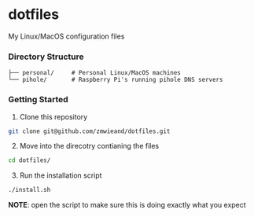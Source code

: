 # dotfiles
My Linux/MacOS configuration files

### Directory Structure
```
├── personal/     # Personal Linux/MacOS machines
└── pihole/       # Raspberry Pi's running pihole DNS servers
```

### Getting Started
1. Clone this repository
```bash
git clone git@github.com/zmwieand/dotfiles.git
```

2. Move into the direcotry contianing the files
```bash
cd dotfiles/
```

3. Run the installation script
```bash
./install.sh
```
**NOTE**: open the script to make sure this is doing exactly what you expect
